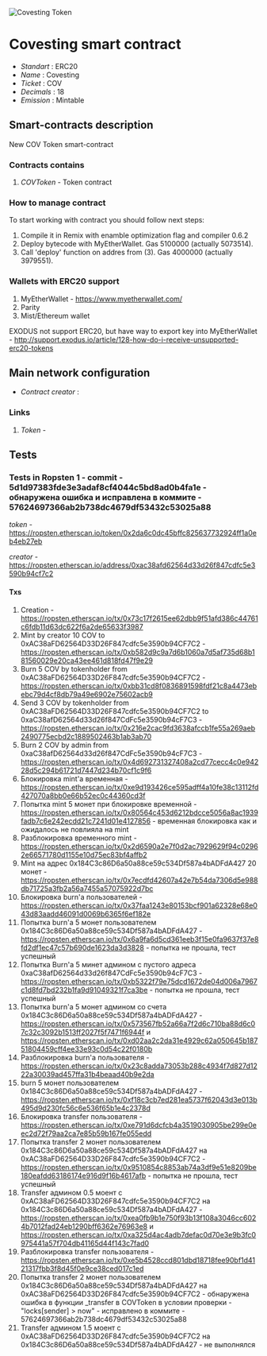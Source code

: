 ![Covesting Token](logo.png "Covesting token")

# Covesting smart contract

* _Standart_        : ERC20
* _Name_            : Covesting
* _Ticket_          : COV
* _Decimals_        : 18
* _Emission_        : Mintable

## Smart-contracts description

New COV Token smart-contract

### Contracts contains
1. _COVToken_ - Token contract

### How to manage contract
To start working with contract you should follow next steps:
1. Compile it in Remix with enamble optimization flag and compiler 0.6.2
2. Deploy bytecode with MyEtherWallet. Gas 5100000 (actually 5073514).
3. Call 'deploy' function on addres from (3). Gas 4000000 (actually 3979551). 

### Wallets with ERC20 support
1. MyEtherWallet - https://www.myetherwallet.com/
2. Parity 
3. Mist/Ethereum wallet

EXODUS not support ERC20, but have way to export key into MyEtherWallet - http://support.exodus.io/article/128-how-do-i-receive-unsupported-erc20-tokens

## Main network configuration

* _Contract creator_              : 

### Links
1. _Token_ -

## Tests
### Tests in Ropsten 1 - commit - 5d1d97383fde3e3adaf8cf4044c5bd8ad0b4fa1e - обнаружена ошибка и исправлена в коммите - 57624697366ab2b738dc4679df53432c53025a88

_token_ - https://ropsten.etherscan.io/token/0x2da6c0dc45bffc825637732924ff1a0eb4eb27eb

_creator_ - https://ropsten.etherscan.io/address/0xac38afd62564d33d26f847cdfc5e3590b94cf7c2

#### Txs
1. Creation - https://ropsten.etherscan.io/tx/0x73c17f2615ee62dbb9f51afd386c44761c6fdb11d63dc622f6a2de65633f3987
2. Mint by creator 10 COV to 0xAC38aFD62564D33D26F847cdfc5e3590b94CF7C2 - https://ropsten.etherscan.io/tx/0xb582d9c9a7d6b1060a7d5af735d68b181560029e20ca43ee461d818fd47f9e29
3. Burn 5 COV by tokenholder from 0xAC38aFD62564D33D26F847cdfc5e3590b94CF7C2 - https://ropsten.etherscan.io/tx/0xbb31cd8f0836891598fdf21c8a4473ebebc79d4cf8db79a49e6902e75602acb9
4. Send 3 COV by tokenholder from 0xAC38aFD62564D33D26F847cdfc5e3590b94CF7C2 to 0xaC38afD62564d33d26f847CdFc5e3590b94cF7C3 - https://ropsten.etherscan.io/tx/0x216e2cac9fd3638afccb1fe55a269aeb2490775ecbd2c1889502463b1ab3ab70
5. Burn 2 COV by admin from 0xaC38afD62564d33d26f847CdFc5e3590b94cF7C3 - https://ropsten.etherscan.io/tx/0x4d692731327408a2cd77cecc4c0e94228d5c294b61721d7447d234b70cf1c9f6
6. Блокировка mint'а временная - https://ropsten.etherscan.io/tx/0xe9d193426ce595adff4a10fe38c13112fd427070a8bb0e66b52ec0c44360cd3f
7. Попытка mint 5 монет при блокировке временной - https://ropsten.etherscan.io/tx/0x80564c453d6212bdcce5056a8ac1939fadb7c6e242ecdd21c7241d01e4127856 - временная блокировка как и ожидалось не повлияла на mint 
8. Разблокировка временного mint - https://ropsten.etherscan.io/tx/0x2d6590a2e7f0d2ac7929629f94c02962e66571780d1155e10d75ec83bf4affb2
9. Mint на адрес 0x184C3c86D6a50a88ce59c534Df587a4bADFdA427 20 монет - https://ropsten.etherscan.io/tx/0x7ecdfd42607a42e7b54da7306d5e988db71725a3fb2a56a7455a57075922d7bc
10. Блокировка burn'а пользователей - https://ropsten.etherscan.io/tx/0x37faa1243e80153bcf901a62328e68e043d83aadd46091d0069b6365f6ef182e
11. Попытка burn'а 5 монет пользователем 0x184C3c86D6a50a88ce59c534Df587a4bADFdA427 - https://ropsten.etherscan.io/tx/0x6a9fa6d5cd361eeb3f15e0fa9637f37e8fd2df1ec47c57b690de1623da3d3828 - попытка не прошла, тест успешный
12. Попытка Burn'а 5 минет админом с пустого адреса 0xaC38afD62564d33d26f847CdFc5e3590b94cF7C3 - https://ropsten.etherscan.io/tx/0xb5322f79e75dcd1672de04d006a7967c1d8fd7bd232b1fa9d91049321f7ca3be - попытка не прошла, тест успешный
13. Попытка burn'а 5 монет админом со счета 0x184C3c86D6a50a88ce59c534Df587a4bADFdA427 - https://ropsten.etherscan.io/tx/0x573567fb52a66a7f2d6c710ba88d6c07c32c3092b1513ff2027f5f7471f6944f и https://ropsten.etherscan.io/tx/0xd02aa2c2da31e4929c62a050645b18751804459cff4ee33e93c0d54c22f0180b
14. Разблокировка burn'а пользователя - https://ropsten.etherscan.io/tx/0x23c8adda73053b288c4934f7d827d1222a30039ad457ffa31b4beaad40b9e2da
15. burn 5 монет пользователем 0x184C3c86D6a50a88ce59c534Df587a4bADFdA427 - https://ropsten.etherscan.io/tx/0xf18c3cb7ed281ea5737f62043d3e013b495d9d230fc56c6e536f65b1e4c2378d
16. Блокировка transfer пользователя - https://ropsten.etherscan.io/tx/0xe791d6dcfcb4a3519030905be299e0eec2d72f79aa2ca7e85b59b167fe055edd
17. Попытка transfer 2 монет пользователем 0x184C3c86D6a50a88ce59c534Df587a4bADFdA427 на 0xAC38aFD62564D33D26F847cdfc5e3590b94CF7C2 - https://ropsten.etherscan.io/tx/0x9510854c8853ab74a3df9e51e8209be180eafdd63186174e916d9f16b4617afb - попытка не прошла, тест успешный
18. Transfer админом 0.5 моент с 0xAC38aFD62564D33D26F847cdfc5e3590b94CF7C2 на 0x184C3c86D6a50a88ce59c534Df587a4bADFdA427 - https://ropsten.etherscan.io/tx/0xea0fb9b1e750f93b13f108a3046cc6024b7012fad24eb1290bff6362e76963e8 и https://ropsten.etherscan.io/tx/0xa325d4ac4adb7defac0d70e3e9b3fc0975441a57f704db41165d44f143c7fad0
19. Разблокировка transfer пользователя - https://ropsten.etherscan.io/tx/0xe5b4528ccd801dbd18718fee90bf1d4121317fbb3f8d45f0e9ce38ced017c1ed
20. Попытка transfer 2 монет пользователем 0x184C3c86D6a50a88ce59c534Df587a4bADFdA427 на 0xAC38aFD62564D33D26F847cdfc5e3590b94CF7C2 - обнаружена ошибка в функции \_transfer в COVToken в условии проверки - "locks[sender] > now" - исправлено в коммите - 57624697366ab2b738dc4679df53432c53025a88
21. Transfer админом 1.5 моент с 0xAC38aFD62564D33D26F847cdfc5e3590b94CF7C2 на 0x184C3c86D6a50a88ce59c534Df587a4bADFdA427 - не выполнялся


